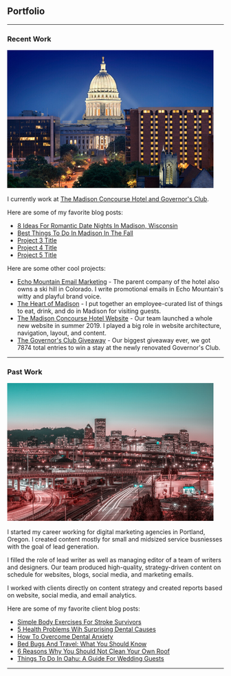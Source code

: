 ## Portfolio

---

### Recent Work 

<img src="images/concourse.png?raw=true"/>

I currently work at [The Madison Concourse Hotel and Governor's Club](https://www.concoursehotel.com/).

Here are some of my favorite blog posts:

- [8 Ideas For Romantic Date Nights In Madison, Wisconsin](https://www.concoursehotel.com/blog/date-night-ideas-madison-wisconsin)
- [Best Things To Do In Madison In The Fall](https://www.concoursehotel.com/blog/things-to-do-in-madison-fall)
- [Project 3 Title](http://example.com/)
- [Project 4 Title](http://example.com/)
- [Project 5 Title](http://example.com/)

Here are some other cool projects:

- [Echo Mountain Email Marketing](/pdf/echoemailmarketing.pdf) - The parent company of the hotel also owns a ski hill in Colorado. I write promotional emails in Echo Mountain's witty and playful brand voice.
- [The Heart of Madison](https://www.concoursehotel.com/around-madison) - I put together an employee-curated list of things to eat, drink, and do in Madison for visiting guests.
- [The Madison Concourse Hotel Website](https://www.concoursehotel.com/) - Our team launched a whole new website in summer 2019. I played a big role in website architecture, navigation, layout, and content.
- [The Governor's Club Giveaway](https://www.facebook.com/madisonconcoursehotel/photos/a.178708115501896/2091022320937123/) - Our biggest giveaway ever, we got 7874 total entries to win a stay at the newly renovated Governor's Club.

---

### Past Work

<img src="images/portland.png?raw=true"/>

I started my career working for digital marketing agencies in Portland, Oregon. I created content mostly for small and midsized service busniesses with the goal of lead generation.

I filled the role of lead writer as well as managing editor of a team of writers and designers. Our team produced high-quality, strategy-driven content on schedule for websites, blogs, social media, and marketing emails. 

I worked with clients directly on content strategy and created reports based on website, social media, and email analytics. 

Here are some of my favorite client blog posts:

- [Simple Body Exercises For Stroke Survivors](https://www.saebo.com/stroke-exercises-for-your-body/)
- [5 Health Problems Wih Surprising Dental Causes](https://www.batchelor-dentistry.com/blog/5-health-problems-with-surprising-dental-causes)
- [How To Overcome Dental Anxiety](https://www.timberhilldental.com/2017/05/25/how-to-deal-with-dental-anxiety/)
- [Bed Bugs And Travel: What You Should Know](https://www.ecocarepestcontrol.com/bed-bugs-and-travel-what-you-should-know/)
- [6 Reasons Why You Should Not Clean Your Own Roof](https://northwestroof.com/reasons-why-you-should-not-clean-own-roof/)
- [Things To Do In Oahu: A Guide For Wedding Guests](https://www.kristenhookphotography.com/blog/2017/6/6/things-to-do-in-oahu-a-guide-for-wedding-guests)

---
